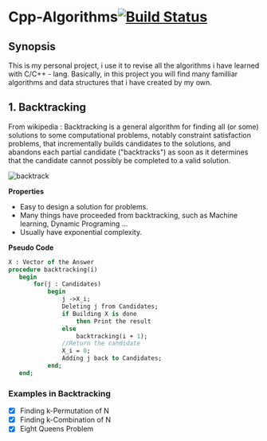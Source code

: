 # Cpp-Algorithms[![Build Status](https://travis-ci.org/jvandemo/copy-github-labels-cli.svg?branch=master)](https://travis-ci.org/jvandemo/copy-github-labels-cli)
 ## Synopsis
 
 This is my personal project, i use it to revise all the algorithms i have learned with C/C++ - lang. Basically, in this project you will find many familliar algorithms and data structures that i have created by my own.
 
 ## 1. Backtracking
 
 From wikipedia :
 Backtracking is a general algorithm for finding all (or some) solutions to some computational problems, notably constraint satisfaction problems, that incrementally builds candidates to the solutions, and abandons each partial candidate ("backtracks") as soon as it determines that the candidate cannot possibly be completed to a valid solution.
 
 ![backtrack](https://user-images.githubusercontent.com/32448829/36640457-9dfbd5b8-1a51-11e8-994a-6bf3c4ebcf6c.gif)
 
 __Properties__
 - Easy to design a solution for problems. 
 - Many things have proceeded from backtracking, such as Machine learning, Dynamic Programing ...
 - Usually have exponential complexity.
 
 __Pseudo Code__
 ```Pascal
 X : Vector of the Answer
 procedure backtracking(i) 
 	begin
 		for(j : Candidates)
 			begin
 				j ->X_i;
 				Deleting j from Candidates;
 				if Building X is done 
 					then Print the result
 				else 
 					backtracking(i + 1);
 				//Return the candidate
 				X_i = 0;
 				Adding j back to Candidates;
 			end;
 	end;
 ```
 ### Examples in Backtracking 
 -	[x] Finding k-Permutation of N
 -	[x] Finding k-Combination of N
 -	[x] Eight Queens Problem